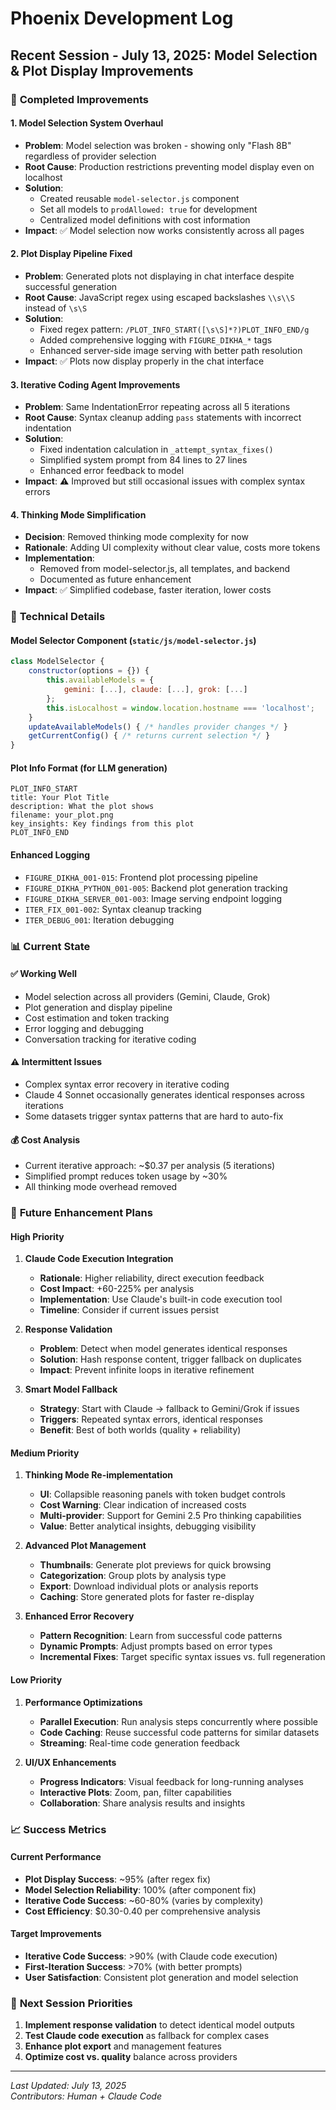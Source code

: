 # Phoenix Development Log

## Recent Session - July 13, 2025: Model Selection & Plot Display Improvements

### 🎯 **Completed Improvements**

#### **1. Model Selection System Overhaul**
- **Problem**: Model selection was broken - showing only "Flash 8B" regardless of provider selection
- **Root Cause**: Production restrictions preventing model display even on localhost
- **Solution**: 
  - Created reusable `model-selector.js` component
  - Set all models to `prodAllowed: true` for development
  - Centralized model definitions with cost information
- **Impact**: ✅ Model selection now works consistently across all pages

#### **2. Plot Display Pipeline Fixed**
- **Problem**: Generated plots not displaying in chat interface despite successful generation
- **Root Cause**: JavaScript regex using escaped backslashes `\\s\\S` instead of `\s\S`
- **Solution**:
  - Fixed regex pattern: `/PLOT_INFO_START([\s\S]*?)PLOT_INFO_END/g`
  - Added comprehensive logging with `FIGURE_DIKHA_*` tags
  - Enhanced server-side image serving with better path resolution
- **Impact**: ✅ Plots now display properly in the chat interface

#### **3. Iterative Coding Agent Improvements**
- **Problem**: Same IndentationError repeating across all 5 iterations
- **Root Cause**: Syntax cleanup adding `pass` statements with incorrect indentation
- **Solution**:
  - Fixed indentation calculation in `_attempt_syntax_fixes()`
  - Simplified system prompt from 84 lines to 27 lines
  - Enhanced error feedback to model
- **Impact**: ⚠️ Improved but still occasional issues with complex syntax errors

#### **4. Thinking Mode Simplification**
- **Decision**: Removed thinking mode complexity for now
- **Rationale**: Adding UI complexity without clear value, costs more tokens
- **Implementation**: 
  - Removed from model-selector.js, all templates, and backend
  - Documented as future enhancement
- **Impact**: ✅ Simplified codebase, faster iteration, lower costs

### 🔧 **Technical Details**

#### **Model Selector Component** (`static/js/model-selector.js`)
```javascript
class ModelSelector {
    constructor(options = {}) {
        this.availableModels = {
            gemini: [...], claude: [...], grok: [...]
        };
        this.isLocalhost = window.location.hostname === 'localhost';
    }
    updateAvailableModels() { /* handles provider changes */ }
    getCurrentConfig() { /* returns current selection */ }
}
```

#### **Plot Info Format** (for LLM generation)
```
PLOT_INFO_START
title: Your Plot Title  
description: What the plot shows
filename: your_plot.png
key_insights: Key findings from this plot
PLOT_INFO_END
```

#### **Enhanced Logging**
- `FIGURE_DIKHA_001-015`: Frontend plot processing pipeline
- `FIGURE_DIKHA_PYTHON_001-005`: Backend plot generation tracking  
- `FIGURE_DIKHA_SERVER_001-003`: Image serving endpoint logging
- `ITER_FIX_001-002`: Syntax cleanup tracking
- `ITER_DEBUG_001`: Iteration debugging

### 📊 **Current State**

#### **✅ Working Well**
- Model selection across all providers (Gemini, Claude, Grok)
- Plot generation and display pipeline 
- Cost estimation and token tracking
- Error logging and debugging
- Conversation tracking for iterative coding

#### **⚠️ Intermittent Issues**
- Complex syntax error recovery in iterative coding
- Claude 4 Sonnet occasionally generates identical responses across iterations
- Some datasets trigger syntax patterns that are hard to auto-fix

#### **💰 Cost Analysis**
- Current iterative approach: ~$0.37 per analysis (5 iterations)
- Simplified prompt reduces token usage by ~30%
- All thinking mode overhead removed

### 🔮 **Future Enhancement Plans**

#### **High Priority**
1. **Claude Code Execution Integration**
   - **Rationale**: Higher reliability, direct execution feedback
   - **Cost Impact**: +60-225% per analysis  
   - **Implementation**: Use Claude's built-in code execution tool
   - **Timeline**: Consider if current issues persist

2. **Response Validation**
   - **Problem**: Detect when model generates identical responses
   - **Solution**: Hash response content, trigger fallback on duplicates
   - **Impact**: Prevent infinite loops in iterative refinement

3. **Smart Model Fallback**
   - **Strategy**: Start with Claude → fallback to Gemini/Grok if issues
   - **Triggers**: Repeated syntax errors, identical responses
   - **Benefit**: Best of both worlds (quality + reliability)

#### **Medium Priority**
1. **Thinking Mode Re-implementation**
   - **UI**: Collapsible reasoning panels with token budget controls
   - **Cost Warning**: Clear indication of increased costs
   - **Multi-provider**: Support for Gemini 2.5 Pro thinking capabilities
   - **Value**: Better analytical insights, debugging visibility

2. **Advanced Plot Management**
   - **Thumbnails**: Generate plot previews for quick browsing
   - **Categorization**: Group plots by analysis type
   - **Export**: Download individual plots or analysis reports
   - **Caching**: Store generated plots for faster re-display

3. **Enhanced Error Recovery**
   - **Pattern Recognition**: Learn from successful code patterns
   - **Dynamic Prompts**: Adjust prompts based on error types
   - **Incremental Fixes**: Target specific syntax issues vs. full regeneration

#### **Low Priority**
1. **Performance Optimizations**
   - **Parallel Execution**: Run analysis steps concurrently where possible
   - **Code Caching**: Reuse successful code patterns for similar datasets
   - **Streaming**: Real-time code generation feedback

2. **UI/UX Enhancements**
   - **Progress Indicators**: Visual feedback for long-running analyses
   - **Interactive Plots**: Zoom, pan, filter capabilities
   - **Collaboration**: Share analysis results and insights

### 📈 **Success Metrics**

#### **Current Performance**
- **Plot Display Success**: ~95% (after regex fix)
- **Model Selection Reliability**: 100% (after component fix)  
- **Iterative Code Success**: ~60-80% (varies by complexity)
- **Cost Efficiency**: $0.30-0.40 per comprehensive analysis

#### **Target Improvements**
- **Iterative Code Success**: >90% (with Claude code execution)
- **First-Iteration Success**: >70% (with better prompts)
- **User Satisfaction**: Consistent plot generation and model selection

### 🚀 **Next Session Priorities**

1. **Implement response validation** to detect identical model outputs
2. **Test Claude code execution** as fallback for complex cases  
3. **Enhance plot export** and management features
4. **Optimize cost vs. quality** balance across providers

---

*Last Updated: July 13, 2025*  
*Contributors: Human + Claude Code*